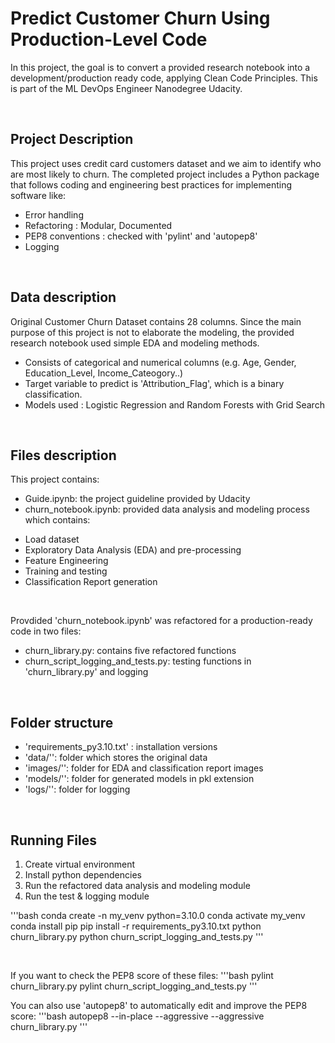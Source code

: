 # Predict Customer Churn Using Production-Level Code

In this project, the goal is to convert a provided research notebook into a development/production ready code, applying Clean Code Principles.
This is part of the ML DevOps Engineer Nanodegree Udacity.

<br>

## Project Description
This project uses credit card customers dataset and we aim to identify who are most likely to churn. The completed project includes a Python package that follows coding and engineering best practices for implementing software like:
- Error handling
- Refactoring : Modular, Documented
- PEP8 conventions : checked with 'pylint' and 'autopep8'
- Logging

<br>

## Data description
Original Customer Churn Dataset contains 28 columns. Since the main purpose of this project is not to elaborate the modeling, the provided research notebook used simple EDA and modeling methods.
- Consists of categorical and numerical columns (e.g. Age, Gender, Education_Level, Income_Cateogory..)
- Target variable to predict is 'Attribution_Flag', which is a binary classification.
- Models used : Logistic Regression and Random Forests with Grid Search

<br>

## Files description
This project contains:
- Guide.ipynb: the project guideline provided by Udacity
- churn_notebook.ipynb: provided data analysis and modeling process which contains:
* Load dataset
* Exploratory Data Analysis (EDA) and pre-processing
* Feature Engineering
* Training and testing
* Classification Report generation

<br>

Provdided 'churn_notebook.ipynb' was refactored for a production-ready code in two files:
* churn_library.py: contains five refactored functions
* churn_script_logging_and_tests.py: testing functions in 'churn_library.py' and logging

<br>

## Folder structure
- 'requirements_py3.10.txt' : installation versions
- 'data/'': folder which stores the original data
- 'images/'': folder for EDA and classification report images
- 'models/'': folder for generated models in pkl extension
- 'logs/'': folder for logging

<br>

## Running Files
1. Create virtual environment
2. Install python dependencies
3. Run the refactored data analysis and modeling module
4. Run the test & logging module

'''bash
conda create -n my_venv python=3.10.0
conda activate my_venv
conda install pip
pip install -r requirements_py3.10.txt
python churn_library.py
python churn_script_logging_and_tests.py
'''

<br>

If you want to check the PEP8 score of these files:
'''bash
pylint churn_library.py
pylint churn_script_logging_and_tests.py
'''

You can also use 'autopep8' to automatically edit and improve the PEP8 score:
'''bash
autopep8 --in-place --aggressive --aggressive churn_library.py
'''

<br>
